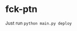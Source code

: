 # fck-ptn

<!-- # https://gist.github.com/pzb/b4b6f57144aea7827ae4#file-user-agents-txt -->

Just run `python main.py deploy`
